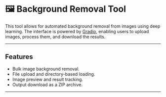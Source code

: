 # 🖼️ Background Removal Tool

This tool allows for automated background removal from images using deep learning. The interface is powered by [Gradio](https://gradio.app/), enabling users to upload images, process them, and download the results.

---

## **Features**
- Bulk image background removal.
- File upload and directory-based loading.
- Image preview and result tracking.
- Output download as a ZIP archive.
---

